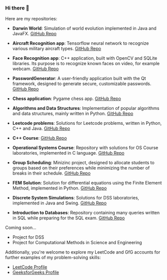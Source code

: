 ### Hi there 👋

Here are my repositories:

- **Darwin World**: Simulation of world evolution implemented in Java and JavaFX.
  [GitHub Repo](https://github.com/MaciejGrzybacz/Darwin-World)

- **Aircraft Recognition app**: Tensorflow neural network to recognize various military aircraft types.
  [GitHub Repo](https://github.com/MaciejGrzybacz/AirplaneRecognition)

- **Face Recognition app**: C++ application, built with OpenCV and SQLite libraries. Its purpose is to recognize known faces on video, for example webcam.
  [GitHub Repo](https://github.com/MaciejGrzybacz/FaceRecognizer)

- **PasswordGenerator**: A user-friendly application built with the Qt framework, designed to generate secure, customizable passwords.
  [GitHub Repo](https://github.com/MaciejGrzybacz/PasswordGenerator)

- **Chess application**: Pygame chess app.
  [GitHub Repo](https://github.com/MaciejGrzybacz/ChessGame)

- **Algorithms and Data Structures**: Implementation of popular algorithms and data structures, mainly written in Python.
  [GitHub Repo](https://github.com/MaciejGrzybacz/AlgorithmsAndDataStructures)

- **Leetcode problems**: Solutions for Leetcode problems, written in Python, C++ and Java.
  [GitHub Repo](https://github.com/MaciejGrzybacz/Leetcode-problems)

- **C++ Course**: [GitHub Repo](https://github.com/MaciejGrzybacz/CPP_Course)

- **Operational Systems Course**: Repository with solutions for OS Course laboratories, implemented in C language.
  [GitHub Repo](https://github.com/MaciejGrzybacz/SysOpy)

- **Group Scheduling**: Minizinc project, designed to allocate students to groups based on their preferences while minimizing the number of breaks in their schedule.
  [GitHub Repo](https://github.com/MaciejGrzybacz/GroupScheduling)

- **FEM Solution**: Solution for differential equations using the Finite Element Method, implemented in Python.
  [GitHub Repo](https://github.com/MaciejGrzybacz/FEM)

- **Discrete System Simulations**: Solutions for DSS laboratories, implemented in Java and Swing.
  [GitHub Repo](https://github.com/MaciejGrzybacz/Discrete-Event-System-Simulations)

- **Introduction to Databases**: Repository containing many queries written in SQL while preparing for the SQL exam.
  [GitHub Repo](https://github.com/MaciejGrzybacz/Introduction-to-Databases)

Coming soon...

- Project for DSS
- Project for Computational Methods in Science and Engineering

Additionally, you're welcome to explore my LeetCode and GfG accounts for further examples of my problem-solving skills:

- [LeetCode Profile](https://leetcode.com/006maciek/)
- [GeeksforGeeks Profile](https://auth.geeksforgeeks.org/user/006mae309)
